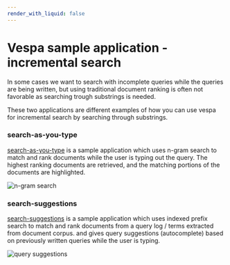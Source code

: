 ```yaml
---
render_with_liquid: false
---
```


<!-- Copyright Yahoo. Licensed under the terms of the Apache 2.0 license. See LICENSE in the project root. -->

# Vespa sample application - incremental search

In some cases we want to search with incomplete queries while the queries are being written,
but using traditional document ranking is often not favorable as searching trough substrings is needed.

These two applications are different examples of how you can use vespa for incremental search
by searching through substrings.


### search-as-you-type

[search-as-you-type](search-as-you-type) is a sample application
which uses n-gram search to match and rank documents while the user is typing out the query.
The highest ranking documents are retrieved,
and the matching portions of the documents are highlighted.

![n-gram search](img/search-as-you-type.png)


### search-suggestions

[search-suggestions](search-suggestions) is a sample application
which uses indexed prefix search to match and rank documents from a query log / terms extracted from document corpus.
and gives query suggestions (autocomplete) based on previously written queries while the user is typing.

![query suggestions](img/search-suggestions.png)
